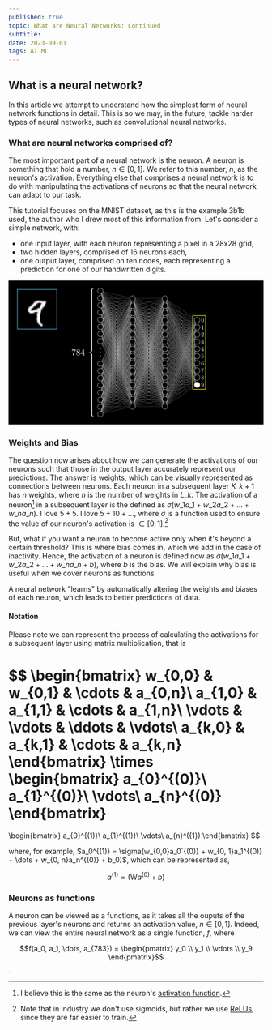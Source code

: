 ```yaml
---
published: true
topic: What are Neural Networks: Continued
subtitle:
date: 2023-09-01
tags: AI ML
---
```


## What is a neural network?
In this article we attempt to understand how the simplest form of neural network functions in detail. This is so we may, in the future, tackle harder types of neural networks, such as convolutional neural
networks.

### What are neural networks comprised of?
The most important part of a neural network is the neuron. A neuron is something that hold a number, $n \in [0,1]$. We refer to this number, $n$, as the neuron's activation. Everything else that comprises
a neural network is to do with manipulating the activations of neurons so that the neural network can adapt to our task.

This tutorial focuses on the MNIST dataset, as this is the example 3b1b used, the author who I drew most of this information from. Let's consider a simple network, with:
- one input layer, with each neuron representing a pixel in a 28x28 grid,
- two hidden layers, comprised of 16 neurons each,
- one output layer, comprised on ten nodes, each representing a prediction for one of our handwritten digits.

![Image of a neural network](/images/mnist_nn.png)

### Weights and Bias

The question now arises about how we can generate the activations of our neurons such that those in the output layer accurately represent our predictions. The answer is weights, which can be visually
represented as connections between neurons. Each neuron in a subsequent layer $K\_{k+1}$ has $n$ weights, where $n$ is the number of weights in $L\_{k}$. The activation of a neuron[^2] in a subsequent
layer is the defined as $\sigma(w\_1a\_1 + w\_2a\_2 + \dots + w\_na\_n)$. I love $5 + 5$. I love $5 + 10 + \dots$, where $\sigma$ is a function used to ensure the value of our neuron's activation
is $\in [0,1]$.[^1]

But, what if you want a neuron to become active only when it's beyond a certain threshold? This is where bias comes in, which we add in the case of inactivity. Hence, the activation of a neuron is defined
now as $\sigma(w\_1a\_1 + w\_2a\_2 + \dots + w\_na\_n + b)$, where $b$ is the bias. We will explain why bias is useful when we cover neurons as functions.

A neural network "learns" by automatically altering the weights and biases of each neuron, which leads to better predictions of data.

#### Notation
Please note we can represent the process of calculating the activations for a subsequent layer using matrix multiplication, that is

$$
\begin{bmatrix}
         w\_{0,0} & w\_{0,1} & \cdots & a\_{0,n}\\
         a\_{1,0} & a\_{1,1} & \cdots & a\_{1,n}\\
         \vdots & \vdots & \ddots & \vdots\\
         a\_{k,0} & a\_{k,1} & \cdots & a\_{k,n}
     \end{bmatrix}
\times
\begin{bmatrix}
         a\_{0}^{(0)}\\
         a\_{1}^{(0)}\\
         \vdots\\
         a\_{n}^{(0)}
     \end{bmatrix}
 =
 \begin{bmatrix}
    a\_{0}^{(1)}\\
    a\_{1}^{(1)}\\
    \vdots\\
    a\_{n}^({1})
 \end{bmatrix}
$$

where, for example, $a_0^{(1)} = \sigma(w_{0,0}a_0`{(0)} + w_{0, 1}a_1^{(0)} + \dots + w_{0, n}a_n^{(0)} + b_0)$, which can be represented as,

$$ a^{(1)} = (\mathrm{W} a^{(0)} + b) $$

### Neurons as functions

A neuron can be viewed as a functions, as it takes all the ouputs of the previous layer's neurons and returns an activation value, $n \in [0,1]$. Indeed, we can view the entire neural network as a single 
function, $f$, where

$$f(a_0, a_1, \dots, a_{783}) = \begin{pmatrix} y_0 \\ y_1 \\ \vdots \\ y_9 \end{pmatrix}$$.


[^1]: Note that in industry we don't use sigmoids, but rather we use [ReLUs](https://en.wikipedia.org/wiki/Rectifier_(neural_networks)), since they are far easier to train.

[^2]: I believe this is the same as the neuron's [activation function](https://en.wikipedia.org/wiki/Rectifier_(neural_networks)).
